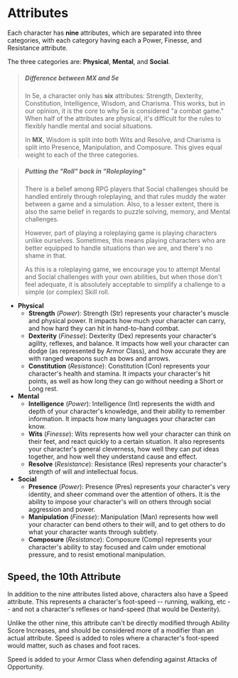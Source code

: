 <!--
  A great resource for these descriptions is:
  https://wodan.obsidianportal.com/wikis/attributes
-->

# Attributes
Each character has **nine** attributes, which are separated into three categories, with each category having each a Power, Finesse, and Resistance attribute.

The three categories are: **Physical**, **Mental**, and **Social**.

> ##### Difference between MX and 5e
> In 5e, a character only has **six** attributes: Strength, Dexterity, Constitution, Intelligence, Wisdom, and Charisma.  This works, but in our opinion, it is the core to why 5e is considered "a combat game."  When half of the attributes are physical, it's difficult for the rules to flexibly handle mental and social situations.
>
> In **MX**, Wisdom is split into both Wits and Resolve, and Charisma is split into Presence, Manipulation, and Composure.  This gives equal weight to each of the three categories.

> ##### Putting the "Roll" back in "Roleplaying"
> There is a belief among RPG players that Social challenges should be handled entirely through roleplaying, and that rules muddy the water between a game and a simulation.  Also, to a lesser extent, there is also the same belief in regards to puzzle solving, memory, and Mental challenges.
>
> However, part of playing a roleplaying game is playing characters unlike ourselves.  Sometimes, this means playing characters who are better equipped to handle situations than we are, and there's no shame in that.
>
> As this is a roleplaying game, we encourage you to attempt Mental and Social challenges with your own abilities, but when those don't feel adequate, it is absolutely acceptable to simplify a challenge to a simple (or complex) Skill roll.

* **Physical**
  * **Strength** (*Power*): Strength (Str) represents your character's muscle and physical power.  It impacts how much your character can carry, and how hard they can hit in hand-to-hand combat.
  * **Dexterity** (*Finesse*): Dexterity (Dex) represents your character's agility, reflexes, and balance.  It impacts how well your character can dodge (as represented by Armor Class), and how accurate they are with ranged weapons such as bows and arrows.
  * **Constitution** (*Resistance*):  Constitution (Con) represents your character's health and stamina.  It impacts your character's hit points, as well as how long they can go without needing a Short or Long rest.
* **Mental**
  * **Intelligence** (*Power*): Intelligence (Int) represents the width and depth of your character's knowledge, and their ability to remember information.  It impacts how many languages your character can know.
  * **Wits** (*Finesse*): Wits represents how well your character can think on their feet, and react quickly to a certain situation.  It also represents your character's general cleverness, how well they can put ideas together, and how well they understand cause and effect.
  * **Resolve** (*Resistance*): Resistance (Res) represents your character's strength of will and intellectual focus.
* **Social**
  * **Presence** (*Power*): Presence (Pres) represents your character's very identity, and sheer command over the attention of others.  It is the ability to impose your character's will on others through social aggression and power.
  * **Manipulation** (*Finesse*): Manipulation (Man) represents how well your character can bend others to their will, and to get others to do what your character wants through subtlety.
  * **Composure** (*Resistance*): Composure (Comp) represents your character's ability to stay focused and calm under emotional pressure, and to resist emotional manipulation.

## Speed, the 10th Attribute

In addition to the nine attributes listed above, characters also have a Speed attribute.  This represents a character's foot-speed -- running, walking, etc -- and not a character's reflexes or hand-speed (that would be Dexterity).

Unlike the other nine, this attribute can't be directly modified through Ability Score Increases, and should be considered more of a modifier than an actual attribute.  Speed is added to roles where a character's foot-speed would matter, such as chases and foot races.

Speed is added to your Armor Class when defending against Attacks of Opportunity.
